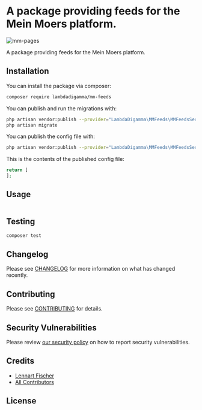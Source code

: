 # A package providing feeds for the Mein Moers platform.

![mm-pages](https://banners.beyondco.de/mm-feeds.png?theme=dark&packageManager=composer+require&packageName=lambdadigamma%2Fmm-feeds&pattern=architect&style=style_1&description=A+package+providing+feeds+for+the+Mein+Moers+platform.&md=1&showWatermark=0&fontSize=100px&images=rss)

A package providing feeds for the Mein Moers platform.

## Installation

You can install the package via composer:

```bash
composer require lambdadigamma/mm-feeds
```

You can publish and run the migrations with:

```bash
php artisan vendor:publish --provider="LambdaDigamma\MMFeeds\MMFeedsServiceProvider" --tag="migrations"
php artisan migrate
```

You can publish the config file with:

```bash
php artisan vendor:publish --provider="LambdaDigamma\MMFeeds\MMFeedsServiceProvider" --tag="config"
```

This is the contents of the published config file:

```php
return [
];
```

## Usage

```php

```

## Testing

```bash
composer test
```

## Changelog

Please see [CHANGELOG](CHANGELOG.md) for more information on what has changed recently.

## Contributing

Please see [CONTRIBUTING](.github/CONTRIBUTING.md) for details.

## Security Vulnerabilities

Please review [our security policy](../../security/policy) on how to report security vulnerabilities.

## Credits

-   [Lennart Fischer](https://github.com/LambdaDigamma)
-   [All Contributors](../../contributors)

## License
